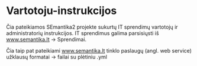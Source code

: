 # Vartotoju-instrukcijos
Čia pateikiamos SEmantika2 projekte sukurtų IT sprendimų vartotojų ir administratorių instrukcijos. IT sprendimus galima parsisiųsti iš www.semantika.lt -> Sprendimai.

Čia taip pat pateikiami www.semantika.lt tinklo paslaugų (angl. web service) užklausų formatai -> failai su plėtiniu .yml
